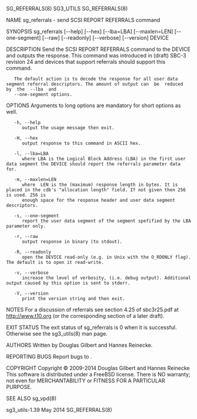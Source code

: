 SG_REFERRALS(8)								   SG3_UTILS							       SG_REFERRALS(8)

NAME
       sg_referrals - send SCSI REPORT REFERRALS command

SYNOPSIS
       sg_referrals [--help] [--hex] [--lba=LBA] [--maxlen=LEN] [--one-segment] [--raw] [--readonly] [--verbose] [--version] DEVICE

DESCRIPTION
       Send  the  SCSI	REPORT	REFERRALS command to the DEVICE and outputs the response. This command was introduced in (draft) SBC-3 revision 24 and devices
       that support referrals should support this command.

       The default action is to decode the response for all user data segment referral descriptors. The amount of output can  be  reduced  by  the  --lba  and
       --one-segment options.

OPTIONS
       Arguments to long options are mandatory for short options as well.

       -h, --help
	      output the usage message then exit.

       -H, --hex
	      output response to this command in ASCII hex.

       -l, --lba=LBA
	      where LBA is the Logical Block Address (LBA) in the first user data segment the DEVICE should report the referrals parameter data for.

       -m, --maxlen=LEN
	      where  LEN is the (maximum) response length in bytes. It is placed in the cdb's "allocation length" field. If not given then 256 is used. 256 is
	      enough space for the response header and user data segment descriptors.

       -s, --one-segment
	      report the user data segment of the segment spefified by the LBA parameter only.

       -r, --raw
	      output response in binary (to stdout).

       -R, --readonly
	      open the DEVICE read-only (e.g. in Unix with the O_RDONLY flag).	The default is to open it read-write.

       -v, --verbose
	      increase the level of verbosity, (i.e. debug output). Additional output caused by this option is sent to stderr.

       -V, --version
	      print the version string and then exit.

NOTES
       For a discussion of referrals see section 4.25 of sbc3r25.pdf at http://www.t10.org (or the corresponding section of a later draft).

EXIT STATUS
       The exit status of sg_referrals is 0 when it is successful. Otherwise see the sg3_utils(8) man page.

AUTHORS
       Written by Douglas Gilbert and Hannes Reinecke.

REPORTING BUGS
       Report bugs to <dgilbert at interlog dot com>.

COPYRIGHT
       Copyright © 2009-2014 Douglas Gilbert and Hannes Reinecke
       This software is distributed under a FreeBSD license. There is NO warranty; not even for MERCHANTABILITY or FITNESS FOR A PARTICULAR PURPOSE.

SEE ALSO
       sg_vpd(8)

sg3_utils-1.39								   May 2014							       SG_REFERRALS(8)
